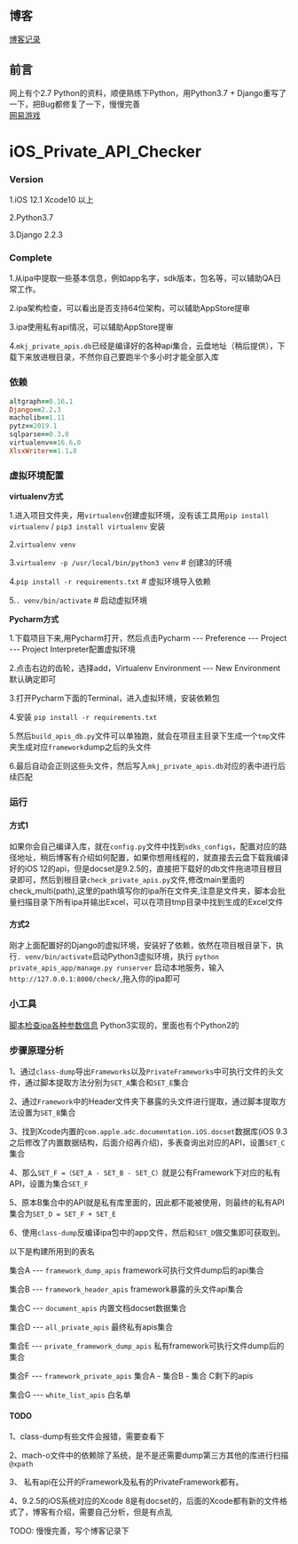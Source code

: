 
## 博客
[博客记录](https://blog.csdn.net/Deft_MKJing/article/details/94550353)

## 前言
网上有个2.7 Python的资料，顺便熟练下Python，用Python3.7 + Django重写了一下，把Bug都修复了一下，慢慢完善<br/>
[网易游戏](https://github.com/NetEaseGame/iOS-private-api-checker)


# iOS_Private_API_Checker
### Version
1.iOS 12.1 Xcode10 以上

2.Python3.7

3.Django 2.2.3

### Complete
1.从ipa中提取一些基本信息，例如app名字，sdk版本，包名等，可以辅助QA日常工作。<br/>

2.ipa架构检查，可以看出是否支持64位架构，可以辅助AppStore提审

3.ipa使用私有api情况，可以辅助AppStore提审

4.`mkj_private_apis.db`已经是编译好的各种api集合，云盘地址（稍后提供），下载下来放进根目录，不然你自己要跑半个多小时才能全部入库


### 依赖
```ruby
altgraph==0.16.1
Django==2.2.3
macholib==1.11
pytz==2019.1
sqlparse==0.3.0
virtualenv==16.6.0
XlsxWriter==1.1.8
```


### 虚拟环境配置
**virtualenv方式**

1.进入项目文件夹，用`virtualenv`创建虚拟环境，没有该工具用`pip install virtualenv` / `pip3 install virtualenv` 安装

2.`virtualenv venv`

3.`virtualenv -p /usr/local/bin/python3 venv` # 创建3的环境

4.`pip install -r requirements.txt`  # 虚拟环境导入依赖

5.`. venv/bin/activate`  # 启动虚拟环境



**Pycharm方式**<br/>

1.下载项目下来,用Pycharm打开，然后点击Pycharm --- Preference --- Project --- Project Interpreter配置虚拟环境<br/>

2.点击右边的齿轮，选择add，Virtualenv Environment --- New Environment 默认确定即可<br/>

3.打开Pycharm下面的Terminal，进入虚拟环境，安装依赖包<br/>

4.安装 `pip install -r requirements.txt`<br/>

5.然后`build_apis_db.py`文件可以单独跑，就会在项目主目录下生成一个`tmp`文件夹生成对应`framework`dump之后的头文件<br/>

6.最后自动会正则这些头文件，然后写入`mkj_private_apis.db`对应的表中进行后续匹配<br/>


### 运行

#### 方式1

如果你会自己编译入库，就在`config.py`文件中找到`sdks_configs`，配置对应的路径地址，稍后博客有介绍如何配置，如果你想用线程的，就直接去云盘下载我编译好的iOS 12的api，但是docset是9.2.5的，直接把下载好的db文件拖进项目根目录即可，然后到根目录`check_private_apis.py`文件,修改main里面的check_multi(path),这里的path填写你的ipa所在文件夹,注意是文件夹，脚本会批量扫描目录下所有ipa并输出Excel，可以在项目tmp目录中找到生成的Excel文件

#### 方式2

刚才上面配置好的Django的虚拟环境，安装好了依赖，依然在项目根目录下，执行`. venv/bin/activate`启动Python3虚拟环境，执行 `python private_apis_app/manage.py runserver` 启动本地服务，输入`http://127.0.0.1:8000/check/`,拖入你的ipa即可

### 小工具

[脚本检查ipa各种参数信息](https://github.com/DeftMKJ/iOS_Check_IPA_Details) Python3实现的，里面也有个Python2的


### 步骤原理分析
1、通过`class-dump`导出`Frameworks`以及`PrivateFrameworks`中可执行文件的头文件，通过脚本提取方法分别为`SET_A`集合和`SET_E`集合

2、通过`Framework`中的Header文件夹下暴露的头文件进行提取，通过脚本提取方法设置为`SET_B`集合       

3、找到Xcode内置的`com.apple.adc.documentation.iOS.docset`数据库(iOS 9.3之后修改了内置数据结构，后面介绍再介绍)，多表查询出对应的API，设置`SET_C`集合

4、那么`SET_F =（SET_A - SET_B - SET_C）`就是公有Framework下对应的私有API，设置为集合`SET_F`

5、原本B集合中的API就是私有库里面的，因此都不能被使用，则最终的私有API集合为`SET_D = SET_F + SET_E`

6、使用`class-dump`反编译ipa包中的app文件，然后和`SET_D`做交集即可获取到。


以下是构建所用到的表名

集合A --- `framework_dump_apis` framework可执行文件dump后的api集合

集合B --- `framework_header_apis` framework暴露的头文件api集合

集合C --- `document_apis` 内置文档docset数据集合

集合D --- `all_private_apis` 最终私有apis集合

集合E --- `private_framework_dump_apis` 私有framework可执行文件dump后的集合

集合F --- `framework_private_apis` 集合A - 集合B - 集合 C剩下的apis

集合G --- `white_list_apis` 白名单



#### TODO
1、class-dump有些文件会报错，需要查看下

2、mach-o文件中的依赖除了系统，是不是还需要dump第三方其他的库进行扫描`@xpath`

3、 私有api在公开的Framework及私有的PrivateFramework都有。

4、9.2.5的iOS系统对应的Xcode 8是有docset的，后面的Xcode都有新的文件格式了，博客有介绍，需要自己分析，但是有点乱

TODO: 慢慢完善，写个博客记录下




